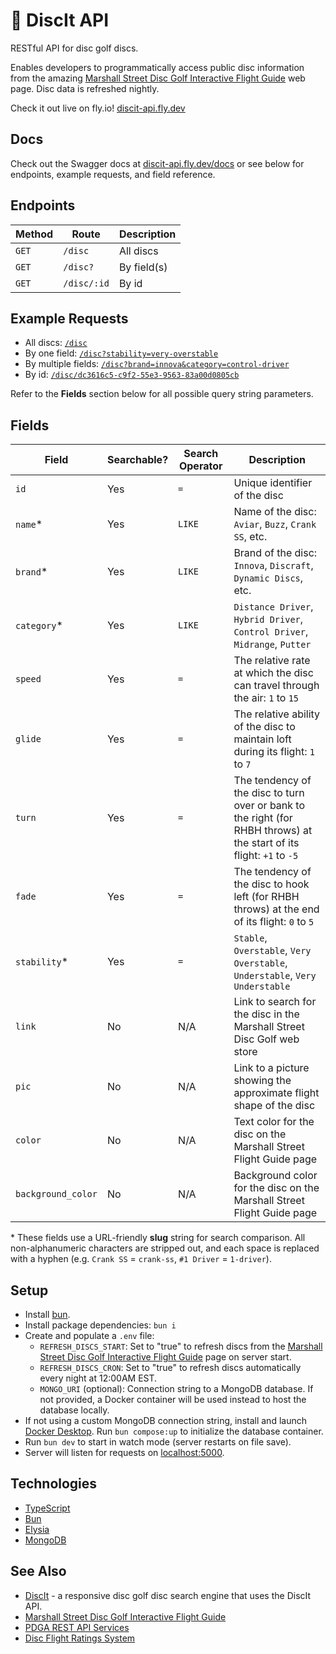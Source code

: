 # 🥏 DiscIt API

RESTful API for disc golf discs.

Enables developers to programmatically access public disc information from the amazing [Marshall Street Disc Golf Interactive Flight Guide](https://www.marshallstreetdiscgolf.com/flightguide) web page. Disc data is refreshed nightly.

Check it out live on fly.io! [discit-api.fly.dev](https://discit-api.fly.dev)

## Docs

Check out the Swagger docs at [discit-api.fly.dev/docs](https://discit-api.fly.dev/docs) or see below for endpoints, example requests, and field reference.

## Endpoints

| Method | Route       | Description |
| ------ | ----------- | ----------- |
| `GET`  | `/disc`     | All discs   |
| `GET`  | `/disc?`    | By field(s) |
| `GET`  | `/disc/:id` | By id       |

## Example Requests

-   All discs: [`/disc`](https://discit-api.fly.dev/disc)
-   By one field: [`/disc?stability=very-overstable`](https://discit-api.fly.dev/disc?stability=very-overstable)
-   By multiple fields: [`/disc?brand=innova&category=control-driver`](https://discit-api.fly.dev/disc?brand=innova&category=control-driver)
-   By id: [`/disc/dc3616c5-c9f2-55e3-9563-83a00d0805cb`](https://discit-api.fly.dev/disc/dc3616c5-c9f2-55e3-9563-83a00d0805cb)

Refer to the **Fields** section below for all possible query string parameters.

## Fields

| Field              | Searchable? | Search Operator | Description                                                                                                           |
| ------------------ | ----------- | --------------- | --------------------------------------------------------------------------------------------------------------------- |
| `id`               | Yes         | `=`             | Unique identifier of the disc                                                                                         |
| `name`\*           | Yes         | `LIKE`          | Name of the disc: `Aviar`, `Buzz`, `Crank SS`, etc.                                                                   |
| `brand`\*          | Yes         | `LIKE`          | Brand of the disc: `Innova`, `Discraft`, `Dynamic Discs`, etc.                                                        |
| `category`\*       | Yes         | `LIKE`          | `Distance Driver`, `Hybrid Driver`, `Control Driver`, `Midrange`, `Putter`                                            |
| `speed`            | Yes         | `=`             | The relative rate at which the disc can travel through the air: `1` to `15`                                           |
| `glide`            | Yes         | `=`             | The relative ability of the disc to maintain loft during its flight: `1` to `7`                                       |
| `turn`             | Yes         | `=`             | The tendency of the disc to turn over or bank to the right (for RHBH throws) at the start of its flight: `+1` to `-5` |
| `fade`             | Yes         | `=`             | The tendency of the disc to hook left (for RHBH throws) at the end of its flight: `0` to `5`                          |
| `stability`\*      | Yes         | `=`             | `Stable`, `Overstable`, `Very Overstable`, `Understable`, `Very Understable`                                          |
| `link`             | No          | N/A             | Link to search for the disc in the Marshall Street Disc Golf web store                                                |
| `pic`              | No          | N/A             | Link to a picture showing the approximate flight shape of the disc                                                    |
| `color`            | No          | N/A             | Text color for the disc on the Marshall Street Flight Guide page                                                      |
| `background_color` | No          | N/A             | Background color for the disc on the Marshall Street Flight Guide page                                                |

\* These fields use a URL-friendly **slug** string for search comparison. All non-alphanumeric characters are stripped out, and each space is replaced with a hyphen (e.g. `Crank SS` = `crank-ss`, `#1 Driver` = `1-driver`).

## Setup

-   Install [bun](https://bun.sh).
-   Install package dependencies: `bun i`
-   Create and populate a `.env` file:
    -   `REFRESH_DISCS_START`: Set to "true" to refresh discs from the [Marshall Street Disc Golf Interactive Flight Guide](https://www.marshallstreetdiscgolf.com/flightguide) page on server start.
    -   `REFRESH_DISCS_CRON`: Set to "true" to refresh discs automatically every night at 12:00AM EST.
    -   `MONGO_URI` (optional): Connection string to a MongoDB database. If not provided, a Docker container will be used instead to host the database locally.
-   If not using a custom MongoDB connection string, install and launch [Docker Desktop](https://www.docker.com/products/docker-desktop). Run `bun compose:up` to initialize the database container.
-   Run `bun dev` to start in watch mode (server restarts on file save).
-   Server will listen for requests on [localhost:5000](http://localhost:5000).

## Technologies

-   [TypeScript](https://www.typescriptlang.org)
-   [Bun](https://bun.sh/)
-   [Elysia](https://elysiajs.com)
-   [MongoDB](https://www.mongodb.com)

## See Also

-   [DiscIt](https://github.com/cdleveille/discit) - a responsive disc golf disc search engine that uses the DiscIt API.
-   [Marshall Street Disc Golf Interactive Flight Guide](https://www.marshallstreetdiscgolf.com/flightguide)
-   [PDGA REST API Services](https://www.pdga.com/dev/api/rest/v1/services)
-   [Disc Flight Ratings System](https://www.innovadiscs.com/home/disc-golf-faq/flight-ratings-system)
